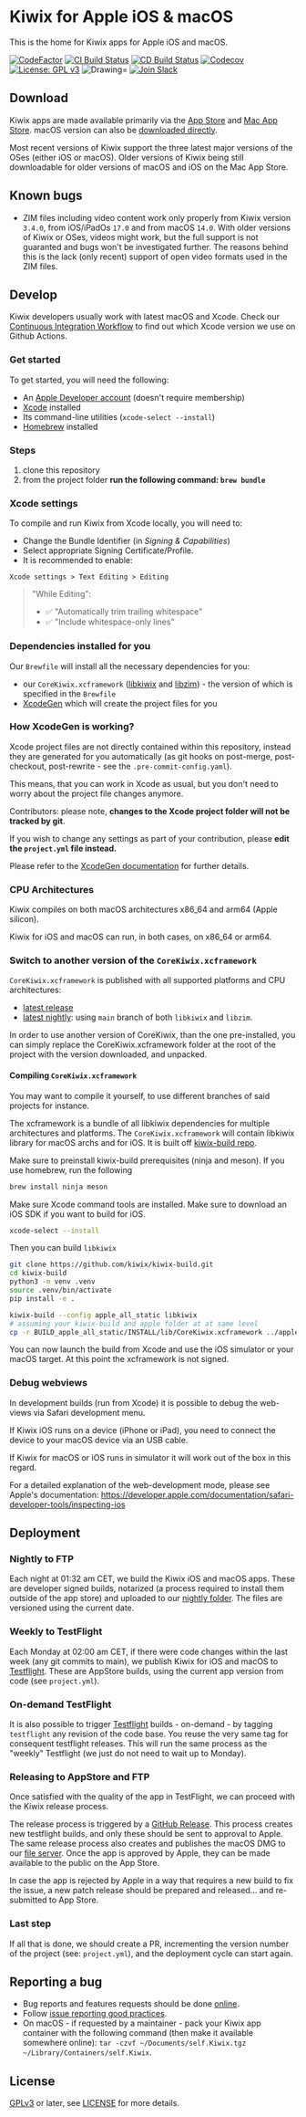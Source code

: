 # Kiwix for Apple iOS & macOS

This is the home for Kiwix apps for Apple iOS and macOS.

[![CodeFactor](https://www.codefactor.io/repository/github/kiwix/kiwix-apple/badge)](https://www.codefactor.io/repository/github/kiwix/kiwix-apple)
[![CI Build Status](https://github.com/kiwix/kiwix-apple/actions/workflows/ci.yml/badge.svg?branch=main)](https://github.com/kiwix/kiwix-apple/actions/workflows/ci.yml?query=branch%3Amain)
[![CD Build Status](https://github.com/kiwix/kiwix-apple/actions/workflows/cd.yml/badge.svg?branch=main)](https://github.com/kiwix/kiwix-apple/actions/workflows/cd?query=branch%3Amain)
[![Codecov](https://codecov.io/gh/kiwix/kiwix-apple/branch/main/graph/badge.svg)](https://codecov.io/gh/kiwix/kiwix-apple)
[![License: GPL v3](https://img.shields.io/badge/License-GPLv3-blue.svg)](https://www.gnu.org/licenses/gpl-3.0)
<img src="https://img.shields.io/badge/Swift-5.9-orange.svg" alt="Drawing="/>
[![Join Slack](https://img.shields.io/badge/Join%20us%20on%20Slack%20%23kiwix--apple-2EB67D)](https://slack.kiwix.org)

## Download

Kiwix apps are made available primarily via the [App Store](https://ios.kiwix.org) and [Mac App Store](https://macos.kiwix.org). macOS version can also be [downloaded directly](https://download.kiwix.org/release/kiwix-desktop-macos/kiwix-desktop-macos.dmg).

Most recent versions of Kiwix support the three latest major versions of the
OSes (either iOS or macOS). Older versions of Kiwix being still
downloadable for older versions of macOS and iOS on the Mac App Store.

## Known bugs

* ZIM files including video content work only properly from Kiwix
  version `3.4.0`, from iOS/iPadOs `17.0` and from macOS `14.0`. With
  older versions of Kiwix or OSes, videos might work, but the full
  support is not guaranted and bugs won't be investigated further. The
  reasons behind this is the lack (only recent) support of open video
  formats used in the ZIM files.

## Develop

Kiwix developers usually work with latest macOS and Xcode. Check our [Continuous Integration Workflow](https://github.com/kiwix/kiwix-apple/blob/main/.github/workflows/ci.yml) to find out which Xcode version we use on Github Actions.

### Get started

To get started, you will need the following:

* An [Apple Developer account](https://developer.apple.com) (doesn't require membership)
* [Xcode](https://developer.apple.com/xcode/) installed
* Its command-line utilities (`xcode-select --install`)
* [Homebrew](https://brew.sh) installed

### Steps
 1) clone this repository
 2) from the project folder **run the following command: `brew bundle`**

### Xcode settings

To compile and run Kiwix from Xcode locally, you will need to:
* Change the Bundle Identifier (in *Signing & Capabilities*)
* Select appropriate Signing Certificate/Profile.
* It is recommended to enable:

`Xcode settings > Text Editing > Editing`
> "While Editing":
> - ✅ "Automatically trim trailing whitespace"
> - ✅ "Include whitespace-only lines"

### Dependencies installed for you
Our `Brewfile` will install all the necessary dependencies for you:
- our `CoreKiwix.xcframework` ([libkiwix](https://github.com/kiwix/libkiwix) and [libzim](https://github.com/openzim/libzim)) - the version of which is specified in the `Brewfile`
- [XcodeGen](https://github.com/yonaskolb/XcodeGen) which will create the project files for you

### How XcodeGen is working?
Xcode project files are not directly contained within this repository, instead they are generated for you automatically (as git hooks on post-merge, post-checkout, post-rewrite - see the `.pre-commit-config.yaml`).

This means, that you can work in Xcode as usual, but you don't need to worry about the project file changes anymore.

Contributors: please note, **changes to the Xcode project folder will not be tracked by git**.

If you wish to change any settings as part of your contribution, please **edit the `project.yml` file instead.**

Please refer to the [XcodeGen documentation](https://github.com/yonaskolb/XcodeGen) for further details.

### CPU Architectures

Kiwix compiles on both macOS architectures x86_64 and arm64 (Apple silicon).

Kiwix for iOS and macOS can run, in both cases, on x86_64 or arm64.

### Switch to another version of the `CoreKiwix.xcframework`

`CoreKiwix.xcframework` is published with all supported platforms and CPU architectures:

- [latest release](https://download.kiwix.org/release/libkiwix/libkiwix_xcframework.tar.gz)
- [latest nightly](https://download.kiwix.org/nightly/libkiwix_xcframework.tar.gz): using `main` branch of both `libkiwix` and `libzim`.

In order to use another version of CoreKiwix, than the one pre-installed, you can simply replace the CoreKiwix.xcframework folder at the root of the project with the version downloaded, and unpacked.

#### Compiling `CoreKiwix.xcframework`

You may want to compile it yourself, to use different branches of said projects for instance.

The xcframework is a bundle of all libkiwix dependencies for multiple architectures
and platforms. The `CoreKiwix.xcframework` will contain libkiwix
library for macOS archs and for iOS. It is built off [kiwix-build
repo](https://github.com/kiwix/kiwix-build).

Make sure to preinstall kiwix-build prerequisites (ninja and meson). If you use homebrew, run the following

```sh
brew install ninja meson
```

Make sure Xcode command tools are installed. Make sure to download an
iOS SDK if you want to build for iOS.

```sh
xcode-select --install
```

Then you can build `libkiwix`

```sh
git clone https://github.com/kiwix/kiwix-build.git
cd kiwix-build
python3 -m venv .venv
source .venv/bin/activate
pip install -e .

kiwix-build --config apple_all_static libkiwix
# assuming your kiwix-build and apple folder at at same level
cp -r BUILD_apple_all_static/INSTALL/lib/CoreKiwix.xcframework ../apple/
```

You can now launch the build from Xcode and use the iOS simulator or
your macOS target. At this point the xcframework is not signed.


### Debug webviews

In development builds (run from Xcode) it is possible to debug the
web-views via Safari development menu.

If Kiwix iOS runs on a device (iPhone or iPad), you need to connect
the device to your macOS device via an USB cable.

If Kiwix for macOS or iOS runs in simulator it will work out of the box
in this regard.

For a detailed explanation of the web-development mode, please see
Apple's documentation:
https://developer.apple.com/documentation/safari-developer-tools/inspecting-ios

## Deployment

### Nightly to FTP

Each night at 01:32 am CET, we build the Kiwix iOS and macOS apps.  These
are developer signed builds, notarized (a process required to install
them outside of the app store) and uploaded to our [nightly
folder](https://download.kiwix.org/nightly/). The files are versioned
using the current date.

### Weekly to TestFlight

Each Monday at 02:00 am CET, if there were code changes within the
last week (any git commits to main), we publish Kiwix for iOS and
macOS to [Testflight](https://testflight.apple.com/).  These are
AppStore builds, using the current app version from code (see
`project.yml`).

### On-demand TestFlight

It is also possible to trigger
[Testflight](https://testflight.apple.com/) builds - on-demand - by
tagging `testflight` any revision of the code base. You reuse the very
same tag for consequent testflight releases. This will run the same
process as the "weekly" Testflight (we just do not need to wait up to
Monday).

### Releasing to AppStore and FTP

Once satisfied with the quality of the app in TestFlight, we can
proceed with the Kiwix release process.

The release process is triggered by a [GitHub
Release](https://github.com/kiwix/kiwix-apple/releases). This process
creates new testflight builds, and only these should be sent to
approval to Apple. The same release process also creates and publishes the
macOS DMG to our [file server](https://download.kiwix.org/release/kiwix-macos/).
Once the app is approved by Apple, they can be made available to the public
on the App Store.

In case the app is rejected by Apple in a way that requires a new
build to fix the issue, a new patch release should be prepared and
released... and re-submitted to App Store.

### Last step

If all that is done, we should create a PR, incrementing the version
number of the project (see: `project.yml`), and the deployment cycle
can start again.

## Reporting a bug

* Bug reports and features requests should be done [online](https://github.com/kiwix/kiwix-apple/issues).
* Follow [issue reporting good
  practices](https://github.com/kiwix/overview/blob/main/REPORT_BUG.md).
* On macOS - if requested by a maintainer - pack your Kiwix app
  container with the following command (then make it available
  somewhere online): `tar -czvf ~/Documents/self.Kiwix.tgz
  ~/Library/Containers/self.Kiwix`.

## License

[GPLv3](https://www.gnu.org/licenses/gpl-3.0) or later, see
[LICENSE](LICENSE) for more details.

